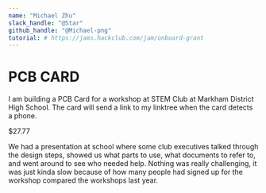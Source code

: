 ```yaml
---
name: "Michael Zhu"
slack_handle: "@Star"
github_handle: "@Michael-png"
tutorial: # https://jams.hackclub.com/jam/onboard-grant
---
```


# PCB CARD

I am building a PCB Card for a workshop at STEM Club at Markham District High School. The card will send a link to my linktree when the card detects a phone. 

$27.77

We had a presentation at school where some club executives talked through the design steps, showed us what parts to use, what documents to refer to, and went around to see who needed help. Nothing was really challenging, it was just kinda slow because of how many people had signed up for the workshop compared the workshops last year.
